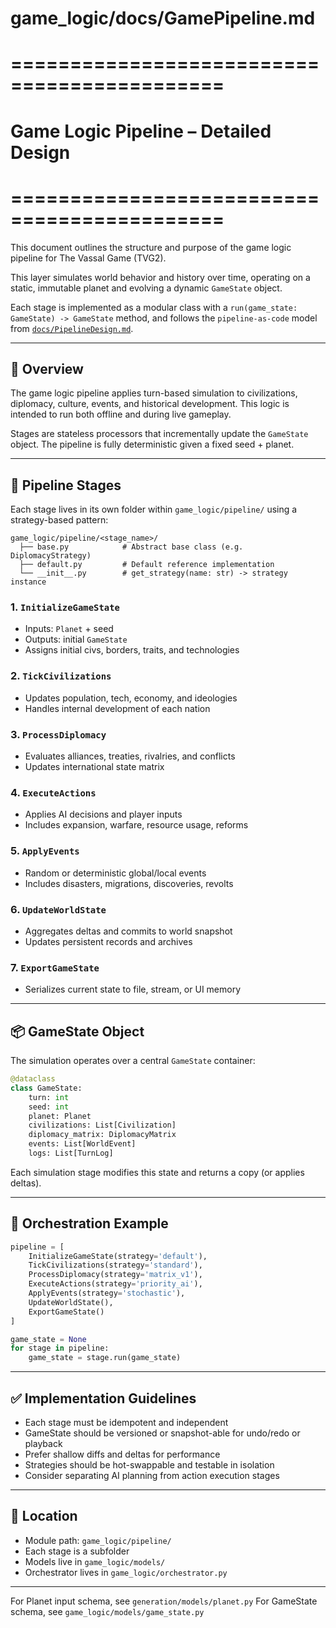 # game_logic/docs/GamePipeline.md
# ============================================
# Game Logic Pipeline – Detailed Design
# ============================================

This document outlines the structure and purpose of the game logic pipeline for The Vassal Game (TVG2).

This layer simulates world behavior and history over time, operating on a static, immutable planet and evolving a dynamic `GameState` object.

Each stage is implemented as a modular class with a `run(game_state: GameState) -> GameState` method, and follows the `pipeline-as-code` model from [`docs/PipelineDesign.md`](../../docs/PipelineDesign.md).

---

## 🧠 Overview

The game logic pipeline applies turn-based simulation to civilizations, diplomacy, culture, events, and historical development. This logic is intended to run both offline and during live gameplay.

Stages are stateless processors that incrementally update the `GameState` object. The pipeline is fully deterministic given a fixed seed + planet.

---

## 🔁 Pipeline Stages

Each stage lives in its own folder within `game_logic/pipeline/` using a strategy-based pattern:

```
game_logic/pipeline/<stage_name>/
  ├── base.py            # Abstract base class (e.g. DiplomacyStrategy)
  ├── default.py         # Default reference implementation
  └── __init__.py        # get_strategy(name: str) -> strategy instance
```

### 1. `InitializeGameState`
- Inputs: `Planet` + seed
- Outputs: initial `GameState`
- Assigns initial civs, borders, traits, and technologies

### 2. `TickCivilizations`
- Updates population, tech, economy, and ideologies
- Handles internal development of each nation

### 3. `ProcessDiplomacy`
- Evaluates alliances, treaties, rivalries, and conflicts
- Updates international state matrix

### 4. `ExecuteActions`
- Applies AI decisions and player inputs
- Includes expansion, warfare, resource usage, reforms

### 5. `ApplyEvents`
- Random or deterministic global/local events
- Includes disasters, migrations, discoveries, revolts

### 6. `UpdateWorldState`
- Aggregates deltas and commits to world snapshot
- Updates persistent records and archives

### 7. `ExportGameState`
- Serializes current state to file, stream, or UI memory

---

## 📦 GameState Object

The simulation operates over a central `GameState` container:
```python
@dataclass
class GameState:
    turn: int
    seed: int
    planet: Planet
    civilizations: List[Civilization]
    diplomacy_matrix: DiplomacyMatrix
    events: List[WorldEvent]
    logs: List[TurnLog]
```

Each simulation stage modifies this state and returns a copy (or applies deltas).

---

## 🔧 Orchestration Example

```python
pipeline = [
    InitializeGameState(strategy='default'),
    TickCivilizations(strategy='standard'),
    ProcessDiplomacy(strategy='matrix_v1'),
    ExecuteActions(strategy='priority_ai'),
    ApplyEvents(strategy='stochastic'),
    UpdateWorldState(),
    ExportGameState()
]

game_state = None
for stage in pipeline:
    game_state = stage.run(game_state)
```

---

## ✅ Implementation Guidelines

- Each stage must be idempotent and independent
- GameState should be versioned or snapshot-able for undo/redo or playback
- Prefer shallow diffs and deltas for performance
- Strategies should be hot-swappable and testable in isolation
- Consider separating AI planning from action execution stages

---

## 📁 Location
- Module path: `game_logic/pipeline/`
- Each stage is a subfolder
- Models live in `game_logic/models/`
- Orchestrator lives in `game_logic/orchestrator.py`

---

For Planet input schema, see `generation/models/planet.py`
For GameState schema, see `game_logic/models/game_state.py`
